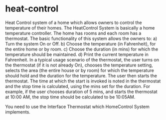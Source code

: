 # heat-control

Heat Control system of a home which allows owners to control the temperature of their homes.
The HeatControl System is basically a home temperature controller. The home has rooms and each room has a thermostat. 
The basic functionality of this system allows the owners to:
a)	Turn the system On or Off.
b)	Choose the temperature (in Fahrenheit), for the entire home or by room. 
c)	Choose the duration (in mins) for which the temperature should be maintained.
d)	Print the current temperature in Fahrenheit. 
In a typical usage scenario of the thermostat, the user turns on the thermostat (if it is not already On), chooses the temperature setting, selects the area (the entire house or by room) for which the temperature should hold and the duration for the temperature. The user then starts the thermostat. 
The time at which the start is invoked is noted in the thermostat and the stop time is calculated, using the mins set for the duration. For example, if the user chooses duration of 5 mins, and starts the thermostat at 10:00 AM, the stop time should be calculated to be 10:05AM.

You need to use the Interface Thermostat which HomeControl System implements.
